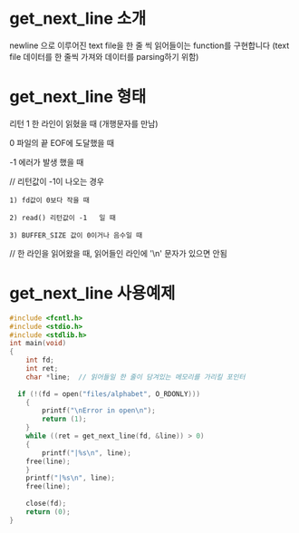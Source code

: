 # get_next_line 소개
newline 으로 이루어진 text file을 한 줄 씩 읽어들이는 function를 구현합니다
(text file 데이터를 한 줄씩 가져와 데이터를 parsing하기 위함)

# get_next_line 형태

리턴
  1 한 라인이 읽혔을 때 (개행문자를 만남)

  0 파일의 끝 EOF에 도달했을 때

  -1 에러가 발생 했을 때

  // 리턴값이 -1이 나오는 경우

    1) fd값이 0보다 작을 때

    2) read() 리턴값이 -1	일 때

    3) BUFFER_SIZE 값이 0이거나 음수일 때

  // 한 라인을 읽어왔을 때, 읽어들인 라인에 '\n' 문자가 있으면 안됨

# get_next_line 사용예제
```c
#include <fcntl.h>
#include <stdio.h>
#include <stdlib.h>
int main(void)
{
	int fd;
	int ret;
	char *line;  // 읽어들일 한 줄이 담겨있는 메모리를 가리킬 포인터
  
  if (!(fd = open("files/alphabet", O_RDONLY)))
	{
		printf("\nError in open\n");
		return (1);
	}
	while ((ret = get_next_line(fd, &line)) > 0)
	{
		printf("|%s\n", line);
    free(line);
	}
	printf("|%s\n", line);
	free(line);
  
	close(fd);
	return (0);
}
```
